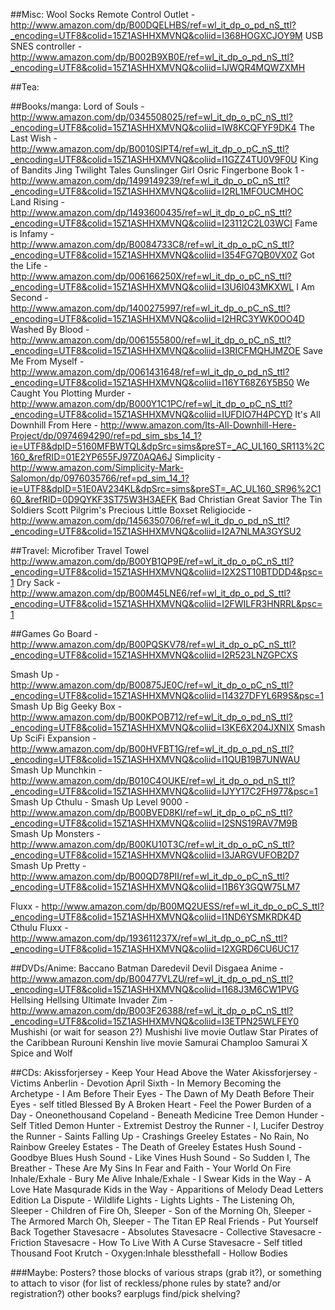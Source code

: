 ##Misc:
Wool Socks
Remote Control Outlet - http://www.amazon.com/dp/B00DQELHBS/ref=wl_it_dp_o_pd_nS_ttl?_encoding=UTF8&colid=15Z1ASHHXMVNQ&coliid=I368HOGXCJOY9M
USB SNES controller - http://www.amazon.com/dp/B002B9XB0E/ref=wl_it_dp_o_pd_nS_ttl?_encoding=UTF8&colid=15Z1ASHHXMVNQ&coliid=IJWQR4MQWZXMH


##Tea:


##Books/manga:
Lord of Souls - http://www.amazon.com/dp/0345508025/ref=wl_it_dp_o_pC_nS_ttl?_encoding=UTF8&colid=15Z1ASHHXMVNQ&coliid=IW8KCQFYF9DK4
The Last Wish - http://www.amazon.com/dp/B0010SIPT4/ref=wl_it_dp_o_pC_nS_ttl?_encoding=UTF8&colid=15Z1ASHHXMVNQ&coliid=I1GZZ4TU0V9F0U
King of Bandits Jing Twilight Tales
Gunslinger Girl
Osric Fingerbone Book 1 - http://www.amazon.com/dp/1499149239/ref=wl_it_dp_o_pC_nS_ttl?_encoding=UTF8&colid=15Z1ASHHXMVNQ&coliid=I2RL1MFOUCMHOC
Land Rising - http://www.amazon.com/dp/1493600435/ref=wl_it_dp_o_pC_nS_ttl?_encoding=UTF8&colid=15Z1ASHHXMVNQ&coliid=I23112C2L03WCI
Fame is Infamy - http://www.amazon.com/dp/B0084733C8/ref=wl_it_dp_o_pC_nS_ttl?_encoding=UTF8&colid=15Z1ASHHXMVNQ&coliid=I354FG7QB0VX0Z
Got the Life - http://www.amazon.com/dp/006166250X/ref=wl_it_dp_o_pC_nS_ttl?_encoding=UTF8&colid=15Z1ASHHXMVNQ&coliid=I3U6I043MKXWL
I Am Second - http://www.amazon.com/dp/1400275997/ref=wl_it_dp_o_pC_nS_ttl?_encoding=UTF8&colid=15Z1ASHHXMVNQ&coliid=I2HRC3YWK0OO4D
Washed By Blood - http://www.amazon.com/dp/0061555800/ref=wl_it_dp_o_pC_nS_ttl?_encoding=UTF8&colid=15Z1ASHHXMVNQ&coliid=I3RICFMQHJMZOE
Save Me From Myself - http://www.amazon.com/dp/0061431648/ref=wl_it_dp_o_pd_nS_ttl?_encoding=UTF8&colid=15Z1ASHHXMVNQ&coliid=I16YT68Z6Y5B50
We Caught You Plotting Murder - http://www.amazon.com/dp/B000Y1C1PC/ref=wl_it_dp_o_pC_nS_ttl?_encoding=UTF8&colid=15Z1ASHHXMVNQ&coliid=IUFDIO7H4PCYD
It's All Downhill From Here - http://www.amazon.com/Its-All-Downhill-Here-Project/dp/0974694290/ref=pd_sim_sbs_14_1?ie=UTF8&dpID=5160MFBWTQL&dpSrc=sims&preST=_AC_UL160_SR113%2C160_&refRID=01E2YP655FJ97Z0AQA6J
Simplicity - http://www.amazon.com/Simplicity-Mark-Salomon/dp/0976035766/ref=pd_sim_14_1?ie=UTF8&dpID=51E0AV234KL&dpSrc=sims&preST=_AC_UL160_SR96%2C160_&refRID=0D9QYKF3ST75W3H3AEFK
Bad Christian Great Savior
The Tin Soldiers
Scott Pilgrim's Precious Little Boxset
Religiocide - http://www.amazon.com/dp/1456350706/ref=wl_it_dp_o_pd_nS_ttl?_encoding=UTF8&colid=15Z1ASHHXMVNQ&coliid=I2A7NLMA3GYSU2


##Travel:
Microfiber Travel Towel http://www.amazon.com/dp/B00YB1QP9E/ref=wl_it_dp_o_pC_nS_ttl?_encoding=UTF8&colid=15Z1ASHHXMVNQ&coliid=I2X2ST10BTDDD4&psc=1
Dry Sack - http://www.amazon.com/dp/B00M45LNE6/ref=wl_it_dp_o_pd_S_ttl?_encoding=UTF8&colid=15Z1ASHHXMVNQ&coliid=I2FWILFR3HNRRL&psc=1


##Games
Go Board - http://www.amazon.com/dp/B00PQSKV78/ref=wl_it_dp_o_pC_nS_ttl?_encoding=UTF8&colid=15Z1ASHHXMVNQ&coliid=I2R523LNZGPCXS

Smash Up - http://www.amazon.com/dp/B00875JE0C/ref=wl_it_dp_o_pC_nS_ttl?_encoding=UTF8&colid=15Z1ASHHXMVNQ&coliid=I14327DFYL6R9S&psc=1
Smash Up Big Geeky Box - http://www.amazon.com/dp/B00KPOB712/ref=wl_it_dp_o_pd_nS_ttl?_encoding=UTF8&colid=15Z1ASHHXMVNQ&coliid=I3KE6X204JXNIX
Smash Up SciFi Expansion - http://www.amazon.com/dp/B00HVFBT1G/ref=wl_it_dp_o_pd_nS_ttl?_encoding=UTF8&colid=15Z1ASHHXMVNQ&coliid=I1QUB19B7UNWAU
Smash Up Munchkin - http://www.amazon.com/dp/B010C4OUKE/ref=wl_it_dp_o_pd_nS_ttl?_encoding=UTF8&colid=15Z1ASHHXMVNQ&coliid=IJYY17C2FH977&psc=1
Smash Up Cthulu - 
Smash Up Level 9000 - http://www.amazon.com/dp/B00BVED8KI/ref=wl_it_dp_o_pC_nS_ttl?_encoding=UTF8&colid=15Z1ASHHXMVNQ&coliid=I2SNS19RAV7M9B
Smash Up Monsters - http://www.amazon.com/dp/B00KU10T3C/ref=wl_it_dp_o_pC_nS_ttl?_encoding=UTF8&colid=15Z1ASHHXMVNQ&coliid=I3JARGVUFOB2D7
Smash Up Pretty - http://www.amazon.com/dp/B00QD78PII/ref=wl_it_dp_o_pC_nS_ttl?_encoding=UTF8&colid=15Z1ASHHXMVNQ&coliid=I1B6Y3GQW75LM7

Fluxx - http://www.amazon.com/dp/B00MQ2UESS/ref=wl_it_dp_o_pC_S_ttl?_encoding=UTF8&colid=15Z1ASHHXMVNQ&coliid=I1ND6YSMKRDK4D
Cthulu Fluxx - http://www.amazon.com/dp/193611237X/ref=wl_it_dp_o_pC_nS_ttl?_encoding=UTF8&colid=15Z1ASHHXMVNQ&coliid=I2XGRD6CU6UC17


##DVDs/Anime:
Baccano
Batman
Daredevil
Devil
Disgaea Anime - http://www.amazon.com/dp/B00477VLZU/ref=wl_it_dp_o_pd_nS_ttl?_encoding=UTF8&colid=15Z1ASHHXMVNQ&coliid=I168J3M6CW1PVG
Hellsing
Hellsing Ultimate
Invader Zim - http://www.amazon.com/dp/B003F26388/ref=wl_it_dp_o_pC_nS_ttl?_encoding=UTF8&colid=15Z1ASHHXMVNQ&coliid=I3ETPN25WLFEY0
Mushishi (or wait for season 2?)
Mushishi live movie
Outlaw Star
Pirates of the Caribbean
Rurouni Kenshin live movie
Samurai Champloo
Samurai X
Spice and Wolf


##CDs:
Akissforjersey - Keep Your Head Above the Water
Akissforjersey - Victims
Anberlin - Devotion
April Sixth - In Memory
Becoming the Archetype - I Am
Before Their Eyes - The Dawn of My Death
Before Their Eyes - self titled
Blessed By A Broken Heart - Feel the Power
Burden of a Day - Oneonethousand
Copeland - Beneath Medicine Tree
Demon Hunder - Self Titled
Demon Hunter - Extremist
Destroy the Runner - I, Lucifer
Destroy the Runner - Saints
Falling Up - Crashings
Greeley Estates - No Rain, No Rainbow
Greeley Estates - The Death of Greeley Estates
Hush Sound - Goodbye Blues
Hush Sound - Like Vines
Hush Sound - So Sudden
I, The Breather - These Are My Sins
In Fear and Faith - Your World On Fire
Inhale/Exhale - Bury Me Alive
Inhale/Exhale - I Swear
Kids in the Way - A Love Hate Masqurade
Kids in the Way - Apparitions of Melody Dead Letters Edition
La Dispute - Wildlife
Lights - Lights
Lights - The Listening
Oh, Sleeper - Children of Fire
Oh, Sleeper - Son of the Morning
Oh, Sleeper - The Armored March
Oh, Sleeper - The Titan EP
Real Friends - Put Yourself Back Together
Stavesacre - Absolutes
Stavesacre - Collective
Stavesacre - Friction
Stavesacre - How To Live With A Curse
Stavesacre - Self titled
Thousand Foot Krutch - Oxygen:Inhale
blessthefall - Hollow Bodies

###Maybe:
Posters?
those blocks of various straps (grab it?), or something to attach to visor (for list of reckless/phone rules by state? and/or registration?)
other books?
earplugs
find/pick shelving?

